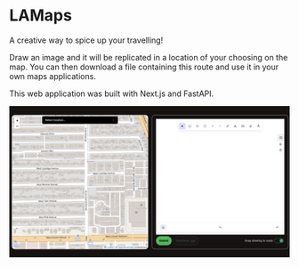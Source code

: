 # LAMaps

A creative way to spice up your travelling!

Draw an image and it will be replicated in a location of your choosing on the
map. You can then download a file containing this route and use it in your
own maps applications.

This web application was built with Next.js and FastAPI.

![](demo.png)

